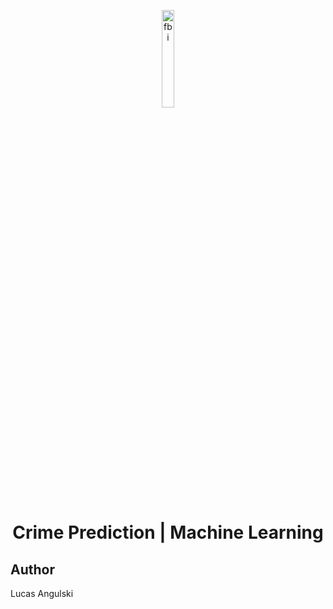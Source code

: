 <p align="center">
  <a href="https://imgbb.com/"><img src="https://marcas-logos.net/wp-content/uploads/2020/03/FEDERAL-BUREAU-OF-INVESTIGATION-LOGO.png" width="20%" alt="fbi" border="0"></a>
</p>
<h1 align="center"> Crime Prediction | Machine Learning </h1>


## Author
Lucas Angulski
